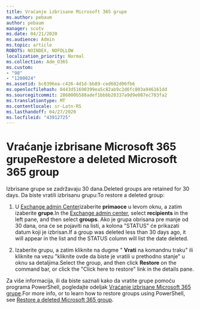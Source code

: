```yaml
---
title: Vraćanje izbrisane Microsoft 365 grupe
ms.author: pebaum
author: pebaum
manager: scotv
ms.date: 04/21/2020
ms.audience: Admin
ms.topic: article
ROBOTS: NOINDEX, NOFOLLOW
localization_priority: Normal
ms.collection: Adm_O365
ms.custom:
- "98"
- "1200024"
ms.assetid: bc0396ea-c426-4d1d-bb89-ced602d06fb6
ms.openlocfilehash: 0443d51690399ea5c82ab9c2d6fc803a946161dd
ms.sourcegitcommit: 286000b588adef1bbbb28337a9d9e087ec783fa2
ms.translationtype: MT
ms.contentlocale: sr-Latn-RS
ms.lasthandoff: 04/27/2020
ms.locfileid: "43912725"
---
```

# <a name="restore-a-deleted-microsoft-365-group"></a><span data-ttu-id="e1bfa-102">Vraćanje izbrisane Microsoft 365 grupe</span><span class="sxs-lookup"><span data-stu-id="e1bfa-102">Restore a deleted Microsoft 365 group</span></span>

<span data-ttu-id="e1bfa-103">Izbrisane grupe se zadržavaju 30 dana.</span><span class="sxs-lookup"><span data-stu-id="e1bfa-103">Deleted groups are retained for 30 days.</span></span> <span data-ttu-id="e1bfa-104">Da biste vratili izbrisanu grupu:</span><span class="sxs-lookup"><span data-stu-id="e1bfa-104">To restore a deleted group:</span></span>
  
1. <span data-ttu-id="e1bfa-105">U [Exchange admin Center](https://outlook.office365.com/ecp/)izaberite **primaoce** u levom oknu, a zatim izaberite **grupe**.</span><span class="sxs-lookup"><span data-stu-id="e1bfa-105">In the [Exchange admin center](https://outlook.office365.com/ecp/), select **recipients** in the left pane, and then select **groups**.</span></span> <span data-ttu-id="e1bfa-106">Ako je grupa obrisana pre manje od 30 dana, ona će se pojaviti na listi, a kolona "STATUS" će prikazati datum koji je izbrisan.</span><span class="sxs-lookup"><span data-stu-id="e1bfa-106">If a group was deleted less than 30 days ago, it will appear in the list and the STATUS column will list the date deleted.</span></span>

2. <span data-ttu-id="e1bfa-107">Izaberite grupu, a zatim kliknite na dugme " **Vrati** na komandnu traku" ili kliknite na vezu "kliknite ovde da biste je vratili u prethodno stanje" u oknu sa detaljima.</span><span class="sxs-lookup"><span data-stu-id="e1bfa-107">Select the group, and then click **Restore** on the command bar, or click the "Click here to restore" link in the details pane.</span></span>

<span data-ttu-id="e1bfa-108">Za više informacija, ili da biste saznali kako da vratite grupe pomoću programa PowerShell, pogledajte odeljak [Vraćanje izbrisane Microsoft 365 grupe](https://go.microsoft.com/fwlink/?linkid=867802).</span><span class="sxs-lookup"><span data-stu-id="e1bfa-108">For more info, or to learn how to restore groups using PowerShell, see [Restore a deleted Microsoft 365 group](https://go.microsoft.com/fwlink/?linkid=867802).</span></span>
  